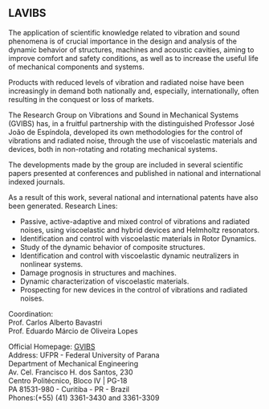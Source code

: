 <h2>LAVIBS</h2>
<p>The application of scientific knowledge related to vibration and sound phenomena is of crucial importance in the design and analysis of the dynamic behavior of structures, machines and acoustic cavities, aiming to improve comfort and safety conditions, as well as to increase the useful life of mechanical components and systems.</p>
<p>Products with reduced levels of vibration and radiated noise have been increasingly in demand both nationally and, especially, internationally, often resulting in the conquest or loss of markets. </p>
<p>The Research Group on Vibrations and Sound in Mechanical Systems (GVIBS) has, in a fruitful partnership with the distinguished Professor José João de Espíndola, developed its own methodologies for the control of vibrations and radiated noise, through the use of viscoelastic materials and devices, both in non-rotating and rotating mechanical systems.</p>
<p>The developments made by the group are included in several scientific papers presented at conferences and published in national and international indexed journals.</p>
<p>As a result of this work, several national and international patents have also been generated. Research Lines:
<ul>
  <li>Passive, active-adaptive and mixed control of vibrations and radiated noises, using viscoelastic and hybrid devices and Helmholtz resonators.</li>
  <li>Identification and control with viscoelastic materials in Rotor Dynamics.</li>
  <li>Study of the dynamic behavior of composite structures.</li>
  <li>Identification and control with viscoelastic dynamic neutralizers in nonlinear systems.</li>
  <li>Damage prognosis in structures and machines.</li>
  <li>Dynamic characterization of viscoelastic materials.</li>
  <li>Prospecting for new devices in the control of vibrations and radiated noises.</li>
</ul></p>
</p>Coordination:<br>
Prof. Carlos Alberto Bavastri<br>
Prof. Eduardo Márcio de Oliveira Lopes
</p>
</p>Official Homepage: <a href="https://demec.ufpr.br/grupos-de-pesquisa/gvibs5/"> GVIBS </a><br>
Address: 
UFPR - Federal University of Parana<br>
Department of Mechanical Engineering<br>
Av. Cel. Francisco H. dos Santos, 230<br>
Centro Politécnico, Bloco IV | PG-18<br>
PA 81531-980 - Curitiba - PR - Brazil<br>
Phones:(+55) (41) 3361-3430 and 3361-3309
</p>
